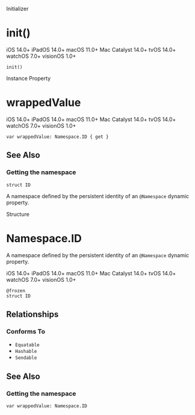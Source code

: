 Initializer

# init()

iOS 14.0+  iPadOS 14.0+  macOS 11.0+  Mac Catalyst 14.0+  tvOS 14.0+  watchOS
7.0+  visionOS 1.0+

    
    
    init()

Instance Property

# wrappedValue

iOS 14.0+  iPadOS 14.0+  macOS 11.0+  Mac Catalyst 14.0+  tvOS 14.0+  watchOS
7.0+  visionOS 1.0+

    
    
    var wrappedValue: Namespace.ID { get }

## See Also

### Getting the namespace

`struct ID`

A namespace defined by the persistent identity of an `@Namespace` dynamic
property.

Structure

# Namespace.ID

A namespace defined by the persistent identity of an `@Namespace` dynamic
property.

iOS 14.0+  iPadOS 14.0+  macOS 11.0+  Mac Catalyst 14.0+  tvOS 14.0+  watchOS
7.0+  visionOS 1.0+

    
    
    @frozen
    struct ID

## Relationships

### Conforms To

  * `Equatable`
  * `Hashable`
  * `Sendable`

## See Also

### Getting the namespace

`var wrappedValue: Namespace.ID`

